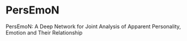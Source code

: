 # PersEmoN
PersEmoN: A Deep Network for Joint Analysis of Apparent Personality, Emotion and Their Relationship
